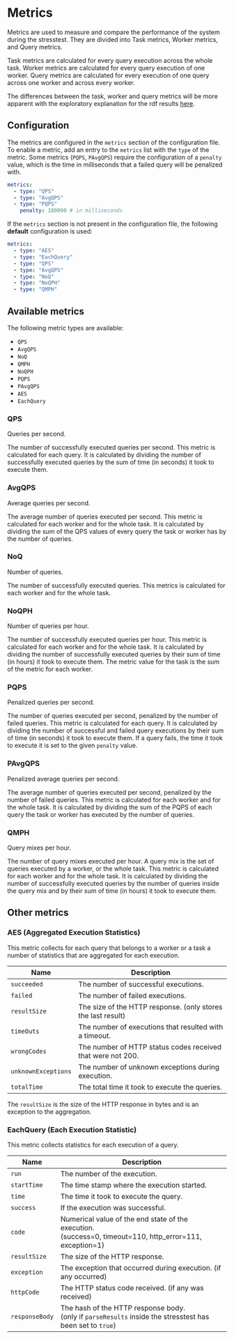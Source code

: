 # Metrics

Metrics are used to measure and compare the performance of the system during the stresstest.
They are divided into Task metrics, Worker metrics, and Query metrics.

Task metrics are calculated for every query execution across the whole task.
Worker metrics are calculated for every query execution of one worker.
Query metrics are calculated for every execution of one query across one worker and across every worker.

The differences between the task, worker and query metrics will be more apparent with the
exploratory explanation for the rdf results [here](./rdf_results.md).

## Configuration

The metrics are configured in the `metrics` section of the configuration file.
To enable a metric, add an entry to the `metrics` list with the `type` of the metric.
Some metrics (`PQPS`, `PAvgQPS`) require the configuration of a `penalty` value,
which is the time in milliseconds that a failed query will be penalized with.

```yaml
metrics:
  - type: "QPS"
  - type: "AvgQPS"
  - type: "PQPS"
    penalty: 180000 # in milliseconds
```

If the `metrics` section is not present in the configuration file, the following **default** configuration is used:
```yaml
metrics:
  - type: "AES"
  - type: "EachQuery"
  - type: "QPS"
  - type: "AvgQPS"
  - type: "NoQ"
  - type: "NoQPH"
  - type: "QMPH"
```

## Available metrics

The following metric types are available:
- `QPS`
- `AvgQPS`
- `NoQ`
- `QMPH`
- `NoQPH`
- `PQPS`
- `PAvgQPS`
- `AES`
- `EachQuery`

### QPS
Queries per second.

The number of successfully executed queries per second.
This metric is calculated for each query.
It is calculated by dividing the number of successfully executed queries 
by the sum of time (in seconds) it took to execute them.

### AvgQPS
Average queries per second. 

The average number of queries executed per second.
This metric is calculated for each worker and for the whole task.
It is calculated by dividing the sum of the QPS values of every query the task or worker 
has by the number of queries.

### NoQ
Number of queries.

The number of successfully executed queries.
This metrics is calculated for each worker and for the whole task.

### NoQPH
Number of queries per hour.

The number of successfully executed queries per hour.
This metric is calculated for each worker and for the whole task.
It is calculated by dividing the number of successfully executed queries
by their sum of time (in hours) it took to execute them.
The metric value for the task is the sum of the metric for each worker.

### PQPS
Penalized queries per second.

The number of queries executed per second, penalized by the number of failed queries.
This metric is calculated for each query.
It is calculated by dividing the number of successful and failed query executions 
by their sum of time (in seconds) it took to execute them. 
If a query fails, the time it took to execute it is set to the given `penalty` value.

### PAvgQPS
Penalized average queries per second.

The average number of queries executed per second, penalized by the number of failed queries.
This metric is calculated for each worker and for the whole task.
It is calculated by dividing the sum of the PQPS of each query the task or worker
has executed by the number of queries.

### QMPH
Query mixes per hour.

The number of query mixes executed per hour.
A query mix is the set of queries executed by a worker, or the whole task.
This metric is calculated for each worker and for the whole task.
It is calculated by dividing the number of successfully executed queries by the number of queries inside the query mix
and by their sum of time (in hours) it took to execute them.

## Other metrics

### AES (Aggregated Execution Statistics)
This metric collects for each query that belongs to a worker or a task a number of statistics
that are aggregated for each execution.

| Name                | Description                                                  |
|---------------------|--------------------------------------------------------------|
| `succeeded`         | The number of successful executions.                         |
| `failed`            | The number of failed executions.                             |
| `resultSize`        | The size of the HTTP response. (only stores the last result) |
| `timeOuts`          | The number of executions that resulted with a timeout.       |
| `wrongCodes`        | The number of HTTP status codes received that were not 200.  |
| `unknownExceptions` | The number of unknown exceptions during execution.           |
| `totalTime`         | The total time it took to execute the queries.               |

The `resultSize` is the size of the HTTP response in bytes and is an exception to the aggregation.

### EachQuery (Each Execution Statistic)
This metric collects statistics for each execution of a query. 

| Name           | Description                                                                                                    |
|----------------|----------------------------------------------------------------------------------------------------------------|
| `run`          | The number of the execution.                                                                                   |
| `startTime`    | The time stamp where the execution started.                                                                    |
| `time`         | The time it took to execute the query.                                                                         |
| `success`      | If the execution was successful.                                                                               |
| `code`         | Numerical value of the end state of the execution.<br/> (success=0, timeout=110, http_error=111, exception=1)  |
| `resultSize`   | The size of the HTTP response.                                                                                 |
| `exception`    | The exception that occurred during execution. (if any occurred)                                                |
| `httpCode`     | The HTTP status code received. (if any was received)                                                           |
| `responseBody` | The hash of the HTTP response body. <br/>(only if `parseResults` inside the stresstest has been set to `true`) |
